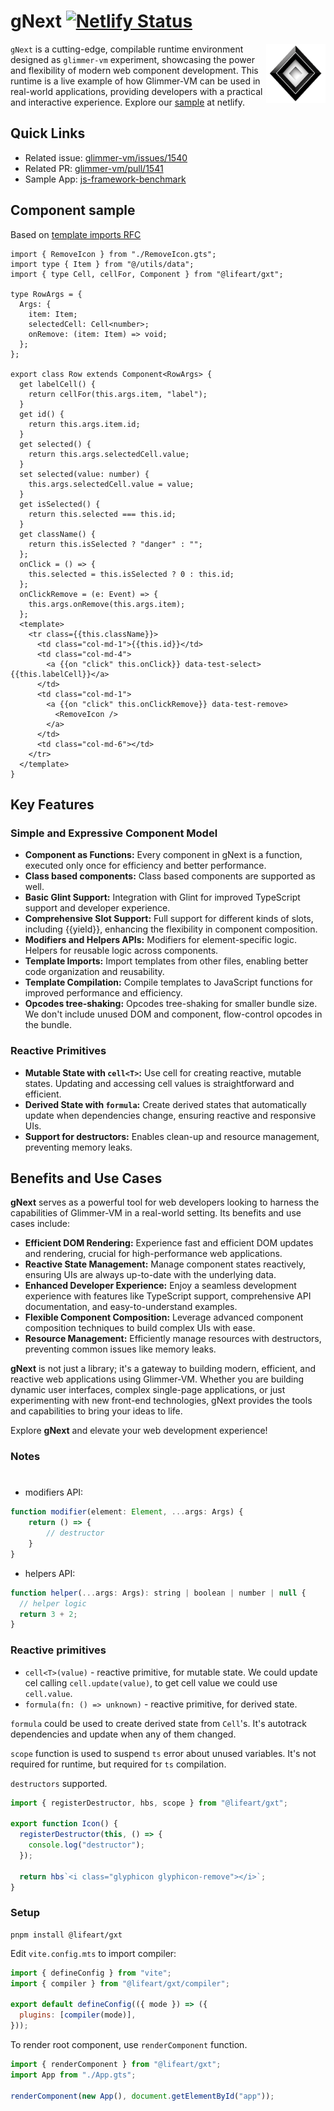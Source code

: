 # gNext [![Netlify Status](https://api.netlify.com/api/v1/badges/43af359b-56a7-4607-9e01-04ca3a545470/deploy-status)](https://app.netlify.com/sites/g-next/deploys)

<img align="right" width="95" height="95"
     alt="Philosopher’s stone, logo of PostCSS"
     src="./public/logo.png">

`gNext` is a cutting-edge, compilable runtime environment designed as `glimmer-vm` experiment, showcasing the power and flexibility of modern web component development. This runtime is a live example of how Glimmer-VM can be used in real-world applications, providing developers with a practical and interactive experience. Explore our [sample](https://g-next.netlify.app/) at netlify.

## Quick Links

- Related issue: [glimmer-vm/issues/1540](https://github.com/glimmerjs/glimmer-vm/issues/1540)
- Related PR: [glimmer-vm/pull/1541](https://github.com/glimmerjs/glimmer-vm/pull/1541)
- Sample App: [js-framework-benchmark](https://github.com/krausest/js-framework-benchmark/pull/1554)

## Component sample

Based on [template imports RFC](https://rfcs.emberjs.com/id/0779-first-class-component-templates/)

```gjs
import { RemoveIcon } from "./RemoveIcon.gts";
import type { Item } from "@/utils/data";
import { type Cell, cellFor, Component } from "@lifeart/gxt";

type RowArgs = {
  Args: {
    item: Item;
    selectedCell: Cell<number>;
    onRemove: (item: Item) => void;
  };
};

export class Row extends Component<RowArgs> {
  get labelCell() {
    return cellFor(this.args.item, "label");
  }
  get id() {
    return this.args.item.id;
  }
  get selected() {
    return this.args.selectedCell.value;
  }
  set selected(value: number) {
    this.args.selectedCell.value = value;
  }
  get isSelected() {
    return this.selected === this.id;
  }
  get className() {
    return this.isSelected ? "danger" : "";
  };
  onClick = () => {
    this.selected = this.isSelected ? 0 : this.id;
  };
  onClickRemove = (e: Event) => {
    this.args.onRemove(this.args.item);
  };
  <template>
    <tr class={{this.className}}>
      <td class="col-md-1">{{this.id}}</td>
      <td class="col-md-4">
        <a {{on "click" this.onClick}} data-test-select>{{this.labelCell}}</a>
      </td>
      <td class="col-md-1">
        <a {{on "click" this.onClickRemove}} data-test-remove>
          <RemoveIcon />
        </a>
      </td>
      <td class="col-md-6"></td>
    </tr>
  </template>
}
```

## Key Features

### Simple and Expressive Component Model

- <b>Component as Functions:</b> Every component in gNext is a function, executed only once for efficiency and better performance.
- <b>Class based components:</b> Class based components are supported as well.
- <b>Basic Glint Support:</b> Integration with Glint for improved TypeScript support and developer experience.
- <b>Comprehensive Slot Support:</b> Full support for different kinds of slots, including {{yield}}, enhancing the flexibility in component composition.
- <b>Modifiers and Helpers APIs:</b>
  Modifiers for element-specific logic.
  Helpers for reusable logic across components.
- <b>Template Imports:</b> Import templates from other files, enabling better code organization and reusability.
- <b>Template Compilation:</b> Compile templates to JavaScript functions for improved performance and efficiency.
- <b>Opcodes tree-shaking:</b> Opcodes tree-shaking for smaller bundle size. We don't include unused DOM and component, flow-control opcodes in the bundle.

### Reactive Primitives

- <b>Mutable State with `cell<T>`:</b> Use cell<T> for creating reactive, mutable states. Updating and accessing cell values is straightforward and efficient.
- <b>Derived State with `formula`:</b> Create derived states that automatically update when dependencies change, ensuring reactive and responsive UIs.
- <b>Support for destructors:</b> Enables clean-up and resource management, preventing memory leaks.

## Benefits and Use Cases

<b>gNext</b> serves as a powerful tool for web developers looking to harness the capabilities of Glimmer-VM in a real-world setting. Its benefits and use cases include:

- <b>Efficient DOM Rendering:</b> Experience fast and efficient DOM updates and rendering, crucial for high-performance web applications.
- <b>Reactive State Management:</b> Manage component states reactively, ensuring UIs are always up-to-date with the underlying data.
- <b>Enhanced Developer Experience:</b> Enjoy a seamless development experience with features like TypeScript support, comprehensive API documentation, and easy-to-understand examples.
- <b>Flexible Component Composition:</b> Leverage advanced component composition techniques to build complex UIs with ease.
- <b>Resource Management:</b> Efficiently manage resources with destructors, preventing common issues like memory leaks.

<b>gNext</b> is not just a library; it's a gateway to building modern, efficient, and reactive web applications using Glimmer-VM. Whether you are building dynamic user interfaces, complex single-page applications, or just experimenting with new front-end technologies, gNext provides the tools and capabilities to bring your ideas to life.

Explore <b>gNext</b> and elevate your web development experience!

### Notes

#

- modifiers API:

```js
function modifier(element: Element, ...args: Args) {
    return () => {
        // destructor
    }
}
```

- helpers API:

```js
function helper(...args: Args): string | boolean | number | null {
  // helper logic
  return 3 + 2;
}
```

### Reactive primitives

- `cell<T>(value)` - reactive primitive, for mutable state. We could update cel calling `cell.update(value)`, to get cell value we could use `cell.value`.
- `formula(fn: () => unknown)` - reactive primitive, for derived state.

`formula` could be used to create derived state from `Cell`'s. It's autotrack dependencies and update when any of them changed.

`scope` function is used to suspend `ts` error about unused variables. It's not required for runtime, but required for `ts` compilation.

`destructors` supported.

```ts
import { registerDestructor, hbs, scope } from "@lifeart/gxt";

export function Icon() {
  registerDestructor(this, () => {
    console.log("destructor");
  });

  return hbs`<i class="glyphicon glyphicon-remove"></i>`;
}
```


### Setup

```
pnpm install @lifeart/gxt
```

Edit `vite.config.mts` to import compiler:

```js
import { defineConfig } from "vite";
import { compiler } from "@lifeart/gxt/compiler";

export default defineConfig(({ mode }) => ({
  plugins: [compiler(mode)],
}));
```

To render root component, use `renderComponent` function.

```js
import { renderComponent } from "@lifeart/gxt";
import App from "./App.gts";

renderComponent(new App(), document.getElementById("app"));
```

```